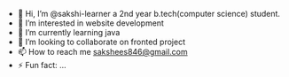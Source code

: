 - 👋 Hi, I’m @sakshi-learner a 2nd year b.tech(computer science) student.
- 👀 I’m interested in website development 
- 🌱 I’m currently learning java
- 💞️ I’m looking to collaborate on fronted project 
- 📫 How to reach me sakshees846@gmail.com 
- ⚡ Fun fact: ...
